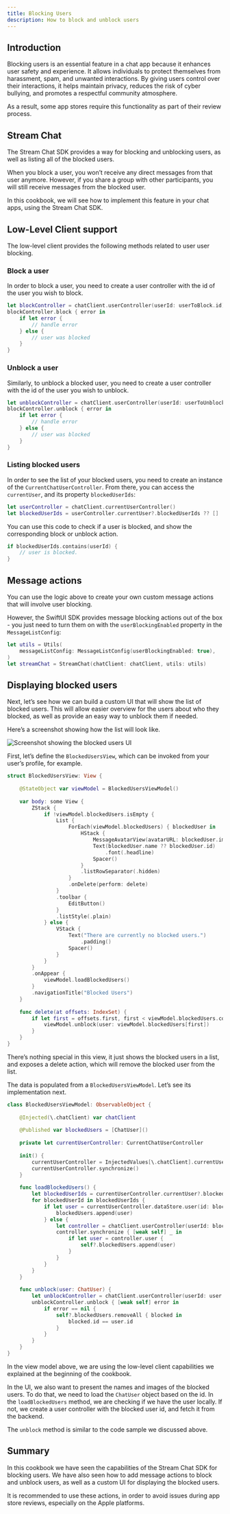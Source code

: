 ```yaml
---
title: Blocking Users
description: How to block and unblock users
---
```


## Introduction

Blocking users is an essential feature in a chat app because it enhances user safety and experience. It allows individuals to protect themselves from harassment, spam, and unwanted interactions. By giving users control over their interactions, it helps maintain privacy, reduces the risk of cyber bullying, and promotes a respectful community atmosphere. 

As a result, some app stores require this functionality as part of their review process.

## Stream Chat

The Stream Chat SDK provides a way for blocking and unblocking users, as well as listing all of the blocked users.

When you block a user, you won’t receive any direct messages from that user anymore. However, if you share a group with other participants, you will still receive messages from the blocked user.

In this cookbook, we will see how to implement this feature in your chat apps, using the Stream Chat SDK.

## Low-Level Client support

The low-level client provides the following methods related to user user blocking.

### Block a user

In order to block a user, you need to create a user controller with the id of the user you wish to block.

```swift
let blockController = chatClient.userController(userId: userToBlock.id)
blockController.block { error in
    if let error {
        // handle error
    } else {
        // user was blocked
    }
}
```

### Unblock a user

Similarly, to unblock a blocked user, you need to create a user controller with the id of the user you wish to unblock.

```swift
let unblockController = chatClient.userController(userId: userToUnblock.id)
blockController.unblock { error in
    if let error {
        // handle error
    } else {
        // user was blocked
    }
}
```

### Listing blocked users

In order to see the list of your blocked users, you need to create an instance of the `CurrentChatUserController`. From there, you can access the `currentUser`, and its property `blockedUserIds`:

```swift
let userController = chatClient.currentUserController()
let blockedUserIds = userController.currentUser?.blockedUserIds ?? []
```

You can use this code to check if a user is blocked, and show the corresponding block or unblock action.

```swift
if blockedUserIds.contains(userId) {
    // user is blocked.
}
```

## Message actions

You can use the logic above to create your own custom message actions that will involve user blocking. 

However, the SwiftUI SDK provides message blocking actions out of the box - you just need to turn them on with the `userBlockingEnabled` property in the `MessageListConfig`:

```swift
let utils = Utils(
    messageListConfig: MessageListConfig(userBlockingEnabled: true),
)
let streamChat = StreamChat(chatClient: chatClient, utils: utils)
```

## Displaying blocked users

Next, let’s see how we can build a custom UI that will show the list of blocked users. This will allow easier overview for the users about who they blocked, as well as provide an easy way to unblock them if needed.

Here’s a screenshot showing how the list will look like.

![Screenshot showing the blocked users UI](../../assets/blocked-users.png)

First, let’s define the `BlockedUsersView`, which can be invoked from your user’s profile, for example.

```swift
struct BlockedUsersView: View {
    
    @StateObject var viewModel = BlockedUsersViewModel()
    
    var body: some View {
        ZStack {
            if !viewModel.blockedUsers.isEmpty {
                List {
                    ForEach(viewModel.blockedUsers) { blockedUser in
                        HStack {
                            MessageAvatarView(avatarURL: blockedUser.imageURL, size: .init(width: 48, height: 48))
                            Text(blockedUser.name ?? blockedUser.id)
                                .font(.headline)
                            Spacer()
                        }
                        .listRowSeparator(.hidden)
                    }
                    .onDelete(perform: delete)
                }
                .toolbar {
                    EditButton()
                }
                .listStyle(.plain)
            } else {
                VStack {
                    Text("There are currently no blocked users.")
                        .padding()
                    Spacer()
                }
            }
        }
        .onAppear {
            viewModel.loadBlockedUsers()
        }
        .navigationTitle("Blocked Users")
    }
    
    func delete(at offsets: IndexSet) {
        if let first = offsets.first, first < viewModel.blockedUsers.count {
            viewModel.unblock(user: viewModel.blockedUsers[first])
        }
    }
}
```

There’s nothing special in this view, it just shows the blocked users in a list, and exposes a delete action, which will remove the blocked user from the list.

The data is populated from a `BlockedUsersViewModel`. Let’s see its implementation next.

```swift
class BlockedUsersViewModel: ObservableObject {
    
    @Injected(\.chatClient) var chatClient
    
    @Published var blockedUsers = [ChatUser]()
    
    private let currentUserController: CurrentChatUserController
    
    init() {
        currentUserController = InjectedValues[\.chatClient].currentUserController()
        currentUserController.synchronize()
    }
    
    func loadBlockedUsers() {
        let blockedUserIds = currentUserController.currentUser?.blockedUserIds ?? []
        for blockedUserId in blockedUserIds {
            if let user = currentUserController.dataStore.user(id: blockedUserId) {
                blockedUsers.append(user)
            } else {
                let controller = chatClient.userController(userId: blockedUserId)
                controller.synchronize { [weak self] _ in
                    if let user = controller.user {
                        self?.blockedUsers.append(user)
                    }
                }
            }
        }
    }
    
    func unblock(user: ChatUser) {
        let unblockController = chatClient.userController(userId: user.id)
        unblockController.unblock { [weak self] error in
            if error == nil {
                self?.blockedUsers.removeAll { blocked in
                    blocked.id == user.id
                }
            }
        }
    }
}
```

In the view model above, we are using the low-level client capabilities we explained at the beginning of the cookbook. 

In the UI, we also want to present the names and images of the blocked users. To do that, we need to load the `ChatUser` object based on the id. In the `loadBlockedUsers` method, we are checking if we have the user locally. If not, we create a user controller with the blocked user id, and fetch it from the backend.

The `unblock` method is similar to the code sample we discussed above.

## Summary

In this cookbook we have seen the capabilities of the Stream Chat SDK for blocking users. We have also seen how to add message actions to block and unblock users, as well as a custom UI for displaying the blocked users.

It is recommended to use these actions, in order to avoid issues during app store reviews, especially on the Apple platforms.